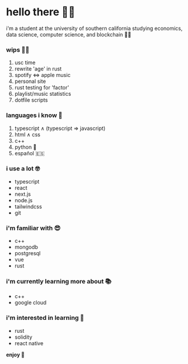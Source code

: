 # hello there 👋🏼

i'm a student at the university of southern california studying economics, data science, computer science, and blockchain ✌🏼

### wips 💪🏼

1. usc time
1. rewrite 'age' in rust
1. spotify ⇔ apple music
1. personal site
1. rust testing for 'factor'
1. playlist/music statistics
1. dotfile scripts

### languages i know 🧠

1. typescript ∧ (typescript ⇒ javascript)
1. html ∧ css
1. c++
1. python 🐍
1. español 🇪🇸

### i use a lot 🤓

- typescript
- react
- next.js
- node.js
- tailwindcss
- git

### i'm familiar with 😎

- c++
- mongodb
- postgresql
- vue
- rust

### i'm currently learning more about 📚

- c++
- google cloud

### i'm interested in learning 👀

- rust
- solidity
- react native

**enjoy 🤩**
